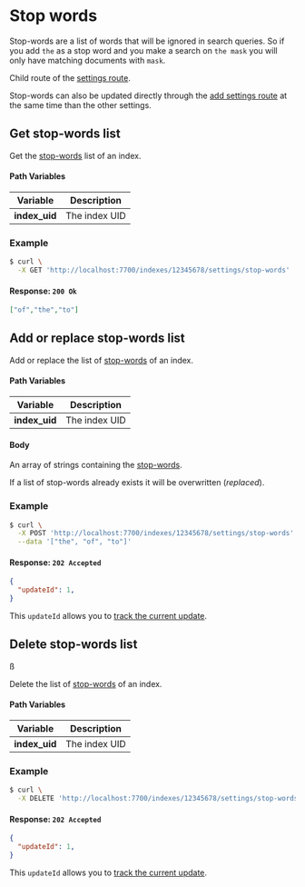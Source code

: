 # Stop words

Stop-words are a list of words that will be ignored in search queries. So if you add `the` as a stop word and you make a search on `the mask` you will only have matching documents with `mask`.

Child route of the [settings route](/references/settings.md).

Stop-words can also be updated directly through the [add settings route](/references/settings.md#add-settings) at the same time than the other settings.

## Get stop-words list

<RouteHighlighter method="GET" route="/indexes/:index_uid/settings/stop-words" />

Get the [stop-words](/guides/advanced_guides/stop_words.md) list of an index.

#### Path Variables

| Variable          | Description           |
|-------------------|-----------------------|
| **index_uid**         | The index UID |

### Example

```bash
$ curl \
  -X GET 'http://localhost:7700/indexes/12345678/settings/stop-words'
```

#### Response: `200 Ok`

```json
["of","the","to"]
```

## Add or replace stop-words list

<RouteHighlighter method="POST" route="/indexes/:index_uid/settings/stop-words" />

Add or replace the list of [stop-words](/guides/advanced_guides/stop_words.md) of an index.

#### Path Variables

| Variable          | Description           |
|-------------------|-----------------------|
| **index_uid**         | The index UID |

#### Body

An array of strings containing the [stop-words](/guides/advanced_guides/stop_words.md).

If a list of stop-words already exists it will be overwritten (*replaced*).

### Example

```bash
$ curl \
  -X POST 'http://localhost:7700/indexes/12345678/settings/stop-words' \
  --data '["the", "of", "to"]'
```

#### Response: `202 Accepted`

```json
{
  "updateId": 1,
}
```
This `updateId` allows you to [track the current update](/references/updates.md).

## Delete stop-words list

<RouteHighlighter method="DELETE" route="/indexes/:index_uid/settings/stop-words" />ß

Delete the list of [stop-words](/guides/advanced_guides/stop_words.md) of an index.

#### Path Variables

| Variable          | Description           |
|-------------------|-----------------------|
| **index_uid**         | The index UID |

### Example

```bash
$ curl \
  -X DELETE 'http://localhost:7700/indexes/12345678/settings/stop-words' \
```

#### Response: `202 Accepted`

```json
{
  "updateId": 1,
}
```
This `updateId` allows you to [track the current update](/references/updates.md).
